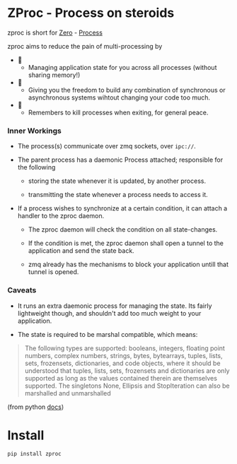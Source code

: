 # ZProc - Process on steroids
zproc is short for [Zero](http://zguide.zeromq.org/page:all#The-Zen-of-Zero) - [Process](https://docs.python.org/3.6/library/multiprocessing.html#multiprocessing.Process)

zproc aims to reduce the pain of multi-processing by

- 🌠
    - Managing application state for you across all processes (without sharing memory!)
- 🌠
    - Giving you the freedom to build any combination of synchronous or asynchronous systems wihtout changing your code too much.
- 🌠
    - Remembers to kill processes when exiting, for general peace.


### Inner Workings

- The process(s) communicate over zmq sockets, over `ipc://`.

- The parent process has a daemonic Process attached; responsible for the following

    - storing the state whenever it is updated, by another process.

    - transmitting the state whenever a process needs to access it.

- If a process wishes to synchronize at a certain condition, it can attach a handler to the zproc daemon.

    - The zproc daemon will check the condition on all state-changes.

    - If the condition is met, the zproc daemon shall open a tunnel to the application and send the state back.

    - zmq already has the mechanisms to block your application untill that tunnel is opened.

### Caveats

- It runs an extra daemonic process for managing the state. Its fairly lightweight though, and shouldn't add too much weight to your application.

- The state is required to be marshal compatible, which means:

> The following types are supported: booleans, integers, floating point numbers, complex numbers, strings, bytes, bytearrays, tuples, lists, sets, frozensets, dictionaries, and code objects, where it should be understood that tuples, lists, sets, frozensets and dictionaries are only supported as long as the values contained therein are themselves supported. The singletons None, Ellipsis and StopIteration can also be marshalled and unmarshalled

(from python [docs](https://docs.python.org/3/library/marshal.html))


# Install
`pip install zproc`


<!-- # Short Introduction -->

<!-- Context -->

<!-- zproc provides you with a state object (ZeroState), which gives you a dict-like interface to the state. -->

<!-- from -->


<!-- #### Set state from the current process, and see the state change in a completely separate process, in real-time -->
<!-- ``` -->
<!-- from zproc import ZeroProcess -->
<!-- from time import sleep -->


<!-- def other_process(zstate, props): -->
<!-- print('got props:', props) -->
<!-- print('other process:', zstate.get_state_when_change()) -->


<!-- zproc, zstate = ZeroProcess(other_process).start() -->

<!-- zstate.set_state({'foo': 'bar'}, foobar='abcd') -->
<!-- print('this process:', zstate.get_state()) -->

<!-- print('is alive:', zproc.is_alive) -->
<!-- print('pid:', zproc.pid) -->

<!-- sleep(1) -->

<!-- print('is alive:', zproc.is_alive) -->
<!-- ``` -->

<!-- ###### output -->

<!-- ``` -->
<!-- this process: {'foobar': 'abcd', 'foo': 'bar'} -->
<!-- is alive: True -->
<!-- pid: 4827 -->
<!-- got props: None -->
<!-- other process: {'foobar': 'abcd', 'foo': 'bar'} -->
<!-- is alive: False -->
<!-- ``` -->



<!-- #### same example, but done asynchronously -->

<!-- ``` -->
<!-- from zproc import ZeroProcess -->
<!-- from time import sleep -->


<!-- def other_process(zstate, props): -->
<!-- print('got props:', props) -->
<!-- print('other process: sleeping for 5 sec') -->
<!-- sleep(5) -->
<!-- print('other process:', zstate.get_state()) -->


<!-- zproc, zstate = ZeroProcess(other_process).start() -->

<!-- zstate.set_state({'foo': 'bar'}, foobar='abcd') -->
<!-- print('this process:', zstate.get_state()) -->
<!-- print('this process: sleeping for 10 sec') -->

<!-- sleep(10) -->

<!-- print('this process: exit') -->
<!-- ``` -->

<!-- ###### output -->

<!-- ``` -->
<!-- got props: None -->
<!-- other process: sleeping for 5 sec -->
<!-- this process: {'foobar': 'abcd', 'foo': 'bar'} -->
<!-- this process: sleeping for 10 sec -->
<!-- other process: {'foobar': 'abcd', 'foo': 'bar'} -->
<!-- this process: exit -->
<!-- ``` -->